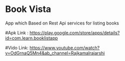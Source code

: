# Book Vista
App which Based on Rest Api services for listing books

#Apk Link : https://play.google.com/store/apps/details?id=com.learn.booklistapp

#Vido Link:  https://www.youtube.com/watch?v=OdGrnaQ5Mn4&ab_channel=Rajkamalrajarshi
